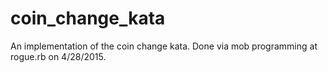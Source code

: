 # coin_change_kata

An implementation of the coin change kata.  Done via mob programming at rogue.rb on 4/28/2015.
